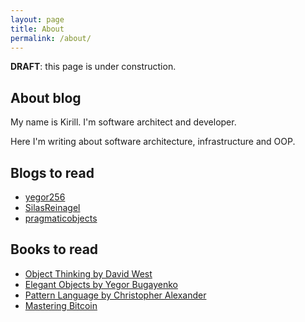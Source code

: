 ```yaml
---
layout: page
title: About
permalink: /about/
---
```


**DRAFT**: this page is under construction.

## About blog
My name is Kirill.
I'm software architect and developer.

Here I'm writing about software architecture, infrastructure and
OOP.

## Blogs to read
 - [yegor256](https://www.yegor256.com/)
 - [SilasReinagel](https://www.silasreinagel.com)
 - [pragmaticobjects](https://pragmaticobjects.com/)

## Books to read
 - [Object Thinking by David West](https://www.amazon.com/Object-Thinking-Developer-Reference-David/dp/0735619654)
 - [Elegant Objects by Yegor Bugayenko](https://www.amazon.com/Elegant-Objects-1-Yegor-Bugayenko/dp/1519166915)
 - [Pattern Language by Christopher Alexander](https://www.amazon.com/Pattern-Language-Buildings-Construction-Environmental/dp/0195019199)
 - [Mastering Bitcoin](https://github.com/bitcoinbook/bitcoinbook)
